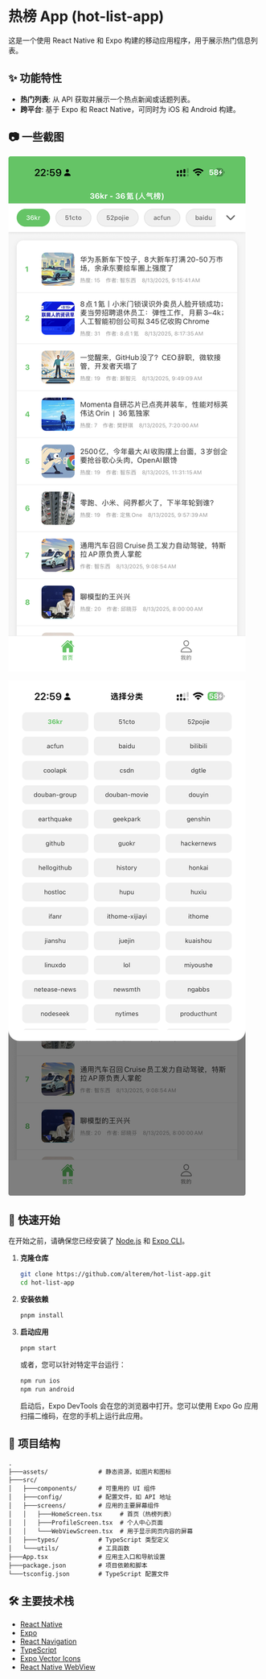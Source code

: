 # 热榜 App (hot-list-app)

这是一个使用 React Native 和 Expo 构建的移动应用程序，用于展示热门信息列表。

## ✨ 功能特性

- **热门列表**: 从 API 获取并展示一个热点新闻或话题列表。
- **跨平台**: 基于 Expo 和 React Native，可同时为 iOS 和 Android 构建。

## 📷 一些截图

![hot-list](./docs/hot-list.png)

![category](./docs/category.png)


## 🚀 快速开始

在开始之前，请确保您已经安装了 [Node.js](https://nodejs.org/) 和 [Expo CLI](https://docs.expo.dev/get-started/installation/)。

1.  **克隆仓库**
    ```bash
    git clone https://github.com/alterem/hot-list-app.git
    cd hot-list-app
    ```

2.  **安装依赖**
    ```bash
    pnpm install
    ```

3.  **启动应用**
    ```bash
    pnpm start
    ```
    或者，您可以针对特定平台运行：
    ```bash
    npm run ios
    npm run android
    ```
    启动后，Expo DevTools 会在您的浏览器中打开。您可以使用 Expo Go 应用扫描二维码，在您的手机上运行此应用。

## 📂 项目结构

```
.
├───assets/              # 静态资源，如图片和图标
├───src/
│   ├───components/      # 可重用的 UI 组件
│   ├───config/          # 配置文件，如 API 地址
│   ├───screens/         # 应用的主要屏幕组件
│   │   ├───HomeScreen.tsx     # 首页（热榜列表）
│   │   ├───ProfileScreen.tsx  # 个人中心页面
│   │   └───WebViewScreen.tsx  # 用于显示网页内容的屏幕
│   ├───types/           # TypeScript 类型定义
│   └───utils/           # 工具函数
├───App.tsx              # 应用主入口和导航设置
├───package.json         # 项目依赖和脚本
└───tsconfig.json        # TypeScript 配置文件
```

## 🛠️ 主要技术栈

- [React Native](https://reactnative.dev/)
- [Expo](https://expo.dev/)
- [React Navigation](https://reactnavigation.org/)
- [TypeScript](https://www.typescriptlang.org/)
- [Expo Vector Icons](https://docs.expo.dev/guides/icons/)
- [React Native WebView](https://github.com/react-native-webview/react-native-webview)
